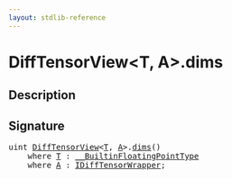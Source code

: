 ```yaml
---
layout: stdlib-reference
---
```


# DiffTensorView\<T, A\>\.dims

## Description





## Signature 

<pre>
<span class="code_keyword">uint</span> <a href="../index.html" class="code_type">DiffTensorView</a>&lt;<a href="../index.html#typeparam-T" class="code_type">T</a>, <a href="../index.html#typeparam-A" class="code_type">A</a>&gt;.<a href=".html">dims</a>()
    <span class='code_keyword'>where</span> <a href="../index.html#typeparam-T" class="code_type">T</a> : <a href="../../../interfaces/0_builtinfloatingpointtype-029hm/index.html" class="code_type">__BuiltinFloatingPointType</a>
    <span class='code_keyword'>where</span> <a href="../index.html#typeparam-A" class="code_type">A</a> : <a href="../../../interfaces/idifftensorwrapper-015b/index.html" class="code_type">IDiffTensorWrapper</a>;

</pre>

